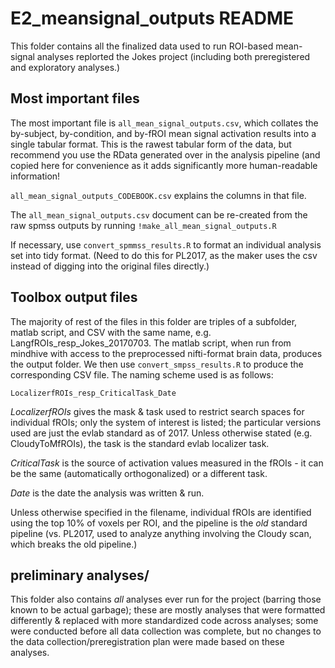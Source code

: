 # E2_meansignal_outputs README

This folder contains all the finalized data used to run ROI-based mean-signal analyses replorted the Jokes project (including both preregistered and exploratory analyses.) 

## Most important files

The most important file is `all_mean_signal_outputs.csv`, which collates the by-subject, by-condition, and by-fROI mean signal activation results into a single tabular format. This is the rawest tabular form of the data, but recommend you use the RData generated over in the analysis pipeline (and copied here for convenience as it adds significantly more human-readable information!

`all_mean_signal_outputs_CODEBOOK.csv` explains the columns in that file. 

The `all_mean_signal_outputs.csv` document can be re-created from the raw spmss outputs by running `!make_all_mean_signal_outputs.R`

If necessary, use `convert_spmmss_results.R` to format an individual analysis set into tidy format. (Need to do this for PL2017, as the maker uses the csv instead of digging into the original files directly.)

## Toolbox output files

The majority of rest of the files in this folder are triples of a subfolder, matlab script, and CSV with the same name, e.g. LangfROIs_resp_Jokes_20170703. The matlab script, when run from mindhive with access to the preprocessed nifti-format brain data, produces the output folder. We then use `convert_smpss_results.R` to produce the corresponding CSV file. The naming scheme used is as follows:

`LocalizerfROIs_resp_CriticalTask_Date`

*LocalizerfROIs* gives the mask & task used to restrict search spaces for individual fROIs; only the system of interest is listed; the particular versions used are just the evlab standard as of 2017. Unless otherwise stated (e.g. CloudyToMfROIs), the task is the standard evlab localizer task. 

*CriticalTask* is the source of activation values measured in the fROIs - it can be the same (automatically orthogonalized) or a different task. 

*Date* is the date the analysis was written & run.

Unless otherwise specified in the filename, individual fROIs are identified using the top 10% of voxels per ROI, and the pipeline is the *old* standard pipeline (vs. PL2017, used to analyze anything involving the Cloudy scan, which breaks the old pipeline.)

## preliminary analyses/

This folder also contains *all* analyses ever run for the project (barring those known to be actual garbage); these are mostly analyses that were formatted differently & replaced with more standardized code across analyses; some were conducted before all data collection was complete, but no changes to the data collection/preregistration plan were made based on these analyses. 